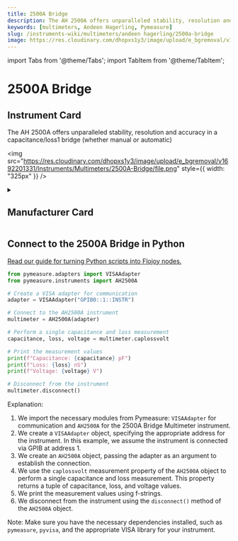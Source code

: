 ```yaml
---
title: 2500A Bridge
description: The AH 2500A offers unparalleled stability, resolution and accuracy in a capacitance/loss1 bridge (whether manual or automatic)
keywords: [multimeters, Andeen Hagerling, Pymeasure]
slug: /instruments-wiki/multimeters/andeen hagerling/2500a-bridge
image: https://res.cloudinary.com/dhopxs1y3/image/upload/e_bgremoval/v1692201331/Instruments/Multimeters/2500A-Bridge/file.png
---
```


import Tabs from '@theme/Tabs';
import TabItem from '@theme/TabItem';

# 2500A Bridge

## Instrument Card

<div className="flex">

<div>

The AH 2500A offers unparalleled stability, resolution and accuracy in a capacitance/loss1 bridge (whether manual or automatic)

</div>

<img src="https://res.cloudinary.com/dhopxs1y3/image/upload/e_bgremoval/v1692201331/Instruments/Multimeters/2500A-Bridge/file.png" style={{ width: "325px" }} />

</div>

<details>
<summary><h2>Manufacturer Card</h2></summary>

<img src="https://res.cloudinary.com/dhopxs1y3/image/upload/e_bgremoval/v1692126007/Instruments/Vendor%20Logos/Andeen_Hagerling.png" style={{ width: "100%", objectFit: "cover" }} />

**Andeen**-**Hagerling**, Inc. - manufacturers of the world's most accurate capacitance bridges and standards. <a href="https://www.andeen-hagerling.com/">Website</a>.

<ul>
  <li>Headquarters: US</li>
  <li>Yearly Revenue (millions, USD): 1.0</li>
</ul>
</details>

## Connect to the 2500A Bridge in Python

[Read our guide for turning Python scripts into Flojoy nodes.](https://docs.flojoy.ai/custom-nodes/creating-custom-node/)


<Tabs>
<TabItem value="Pymeasure" label="Pymeasure">


```python
from pymeasure.adapters import VISAAdapter
from pymeasure.instruments import AH2500A

# Create a VISA adapter for communication
adapter = VISAAdapter("GPIB0::1::INSTR")

# Connect to the AH2500A instrument
multimeter = AH2500A(adapter)

# Perform a single capacitance and loss measurement
capacitance, loss, voltage = multimeter.caplossvolt

# Print the measurement values
print(f"Capacitance: {capacitance} pF")
print(f"Loss: {loss} nS")
print(f"Voltage: {voltage} V")

# Disconnect from the instrument
multimeter.disconnect()
```

Explanation:
1. We import the necessary modules from Pymeasure: `VISAAdapter` for communication and `AH2500A` for the 2500A Bridge Multimeter instrument.
2. We create a `VISAAdapter` object, specifying the appropriate address for the instrument. In this example, we assume the instrument is connected via GPIB at address 1.
3. We create an `AH2500A` object, passing the adapter as an argument to establish the connection.
4. We use the `caplossvolt` measurement property of the `AH2500A` object to perform a single capacitance and loss measurement. This property returns a tuple of capacitance, loss, and voltage values.
5. We print the measurement values using f-strings.
6. We disconnect from the instrument using the `disconnect()` method of the `AH2500A` object.

Note: Make sure you have the necessary dependencies installed, such as `pymeasure`, `pyvisa`, and the appropriate VISA library for your instrument.

</TabItem>
</Tabs>